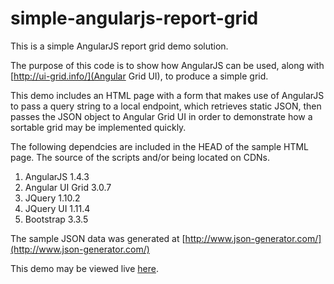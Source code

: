 # simple-angularjs-report-grid
This is a simple AngularJS report grid demo solution.

The purpose of this code is to show how AngularJS can be used, along with [http://ui-grid.info/](Angular Grid UI), to produce a simple grid.

This demo includes an HTML page with a form that makes use of AngularJS to pass a query string to a local endpoint, which retrieves static JSON, then passes the JSON object to Angular Grid UI in order to demonstrate how a sortable grid may be implemented quickly.

The following dependcies are included in the HEAD of the sample HTML page. The source of the scripts and/or being located on CDNs.

1. AngularJS 1.4.3
2. Angular UI Grid 3.0.7
3. JQuery 1.10.2
4. JQuery UI 1.11.4
5. Bootstrap 3.3.5

The sample JSON data was generated at [http://www.json-generator.com/](http://www.json-generator.com/)

This demo may be viewed live [here](https://simple-angularjs-report-grid-phillywebguy.c9.io/index.html).

